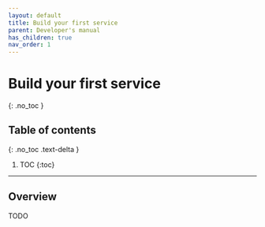```yaml
---
layout: default
title: Build your first service
parent: Developer's manual
has_children: true
nav_order: 1
---
```


# Build your first service
{: .no_toc }


## Table of contents
{: .no_toc .text-delta }

1. TOC
{:toc}

---

## Overview

TODO